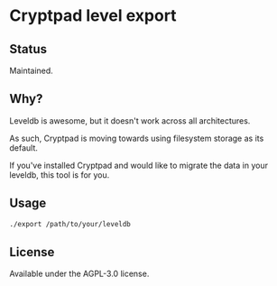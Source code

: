 # Cryptpad level export

## Status

Maintained.

## Why?

Leveldb is awesome, but it doesn't work across all architectures.

As such, Cryptpad is moving towards using filesystem storage as its default.

If you've installed Cryptpad and would like to migrate the data in your leveldb, this tool is for you.

## Usage

```Bash
./export /path/to/your/leveldb
```

## License

Available under the AGPL-3.0 license.

